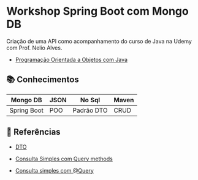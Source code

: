 # Workshop Spring Boot com Mongo DB

Criação de uma API como acompanhamento do curso de Java na Udemy com Prof. Nelio Alves.
- [Programação Orientada a Objetos com Java](http://educandoweb.com.b)

## 📚 Conhecimentos

| Mongo DB | JSON | No Sql | Maven |
|-|-|-|-|
| Spring Boot | POO | Padrão DTO | CRUD |

## 🔎 Referências
- [DTO](https://pt.stackoverflow.com/questions/31362/o-que-é-um-dto)

- [Consulta Simples com Query methods](https://docs.spring.io/spring-data/mongodb/docs/current/reference/html/)

- [Consulta simples com @Query](https://docs.spring.io/spring-data/data-document/docs/current/reference/html/)


